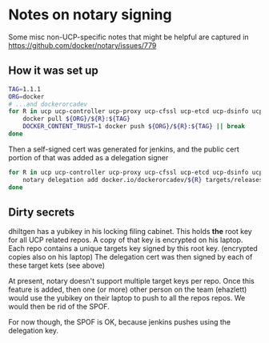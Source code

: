# Notes on notary signing

Some misc non-UCP-specific notes that might be helpful are captured in
https://github.com/docker/notary/issues/779

## How it was set up

```sh
TAG=1.1.1
ORG=docker
# ...and dockerorcadev
for R in ucp ucp-controller ucp-proxy ucp-cfssl ucp-etcd ucp-dsinfo ucp-swarm ucp-compose ucp-auth ucp-auth-store ; do
    docker pull ${ORG}/${R}:${TAG}
    DOCKER_CONTENT_TRUST=1 docker push ${ORG}/${R}:${TAG} || break
done
```

Then a self-signed cert was generated for jenkins, and the public cert portion of that was added as a delegation signer

```sh
for R in ucp ucp-controller ucp-proxy ucp-cfssl ucp-etcd ucp-dsinfo ucp-swarm ucp-compose ucp-auth ucp-auth-store ; do
    notary delegation add docker.io/dockerorcadev/${R} targets/releases ./delegation.pem --all-paths && notary publish docker.io/dockerorcadev/${R}
done
```

## Dirty secrets

dhiltgen has a yubikey in his locking filing cabinet.  This holds **the**
root key for all UCP related repos.  A copy of that key is encrypted
on his laptop.  Each repo contains a unique targets key signed by this
root key.  (encrypted copies also on his laptop)  The delegation cert
was then signed by each of these target kets (see above)

At present, notary doesn't support multiple target keys per repo.
Once this feature is added, then one (or more) other person on the team
(ehazlett) would use the yubikey on their laptop to push to all the repos
repos.  We would then be rid of the SPOF.

For now though, the SPOF is OK, because jenkins pushes using the
delegation key.
